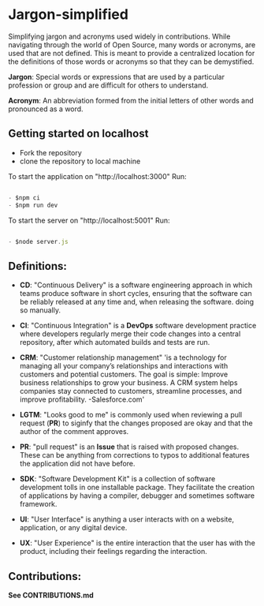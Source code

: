 # Jargon-simplified

Simplifying jargon and acronyms used widely in contributions. While navigating through the world of Open Source, many words or acronyms, are used
that are not defined. This is meant to provide a centralized location for the definitions of those words or acronyms so that they can be demystified.

**Jargon**: Special words or expressions that are used by a particular profession or group and are difficult for others to understand.

**Acronym**: An abbreviation formed from the initial letters of other words and pronounced as a word.

## Getting started on localhost

- Fork the repository
- clone the repository to local machine

To start the application on "http://localhost:3000"
Run:

```javascript

- $npm ci
- $npm run dev

```

To start the server on "http://localhost:5001"
Run:

```javascript

- $node server.js

```

## Definitions:

- **CD**: "Continuous Delivery" is a software engineering approach in which teams produce software in short cycles, ensuring that the software can be reliably released at any time and, when releasing the software. doing so manually.

- **CI**: "Continuous Integration" is a **DevOps** software development practice where developers regularly
  merge their code changes into a central repository, after which automated builds and tests are run.

- **CRM**: "Customer relationship management" 'is a technology for managing all your company’s relationships and interactions with customers and potential customers. The goal is simple: Improve business relationships to grow your business. A CRM system helps companies stay connected to customers, streamline processes, and improve profitability. -Salesforce.com'

- **LGTM**: "Looks good to me" is commonly used when reviewing a pull request (**PR**) to siginfy that the changes proposed are okay and that the author of the comment approves.

- **PR**: "pull request" is an **Issue** that is raised with proposed changes. These can be anything from corrections to typos to additional features the application did not have before.

- **SDK**: "Software Development Kit" is a collection of software development tolls in one installable package. They facilitate the creation of applications by having a compiler, debugger and sometimes software framework.

- **UI**: "User Interface" is anything a user interacts with on a website, application, or any digital device.

- **UX**: "User Experience" is the entire interaction that the user has with the product, including their feelings regarding the interaction.

## Contributions:

**See CONTRIBUTIONS.md**
